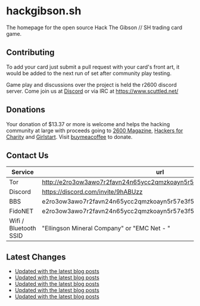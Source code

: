 # hackgibson.sh
The homepage for the open source Hack The Gibson // SH trading card game.


## Contributing

To add your card just submit a pull request with your card's front art, it would be added to the next run of set after community play testing.

Game play and discussions over the project is held the r2600 discord server. Come join us at [Discord](https://discord.com/invite/9hABUzz) or via IRC at https://www.scuttled.net/


## Donations

Your donation of $13.37 or more is welcome and helps the hacking community at large with proceeds going to [2600 Magazine](https://2600.com/), [Hackers for Charity](https://hackersforcharity.org) and [Girlstart](https://girlstart.org).  Visit [buymeacoffee](https://www.buymeacoffee.com/hackgibson.sh) to donate.


## Contact Us

Service | url
-|-
Tor | http://e2ro3ow3awo7r2favn24n65ycc2qmzkoayn5r57e3f56nvjwdcgg32ad.onion
Discord | https://discord.com/invite/9hABUzz
BBS | e2ro3ow3awo7r2favn24n65ycc2qmzkoayn5r57e3f56nvjwdcgg32ad.onion:23
FidoNET | e2ro3ow3awo7r2favn24n65ycc2qmzkoayn5r57e3f56nvjwdcgg32ad.onion:24554
Wifi / Bluetooth SSID | "Ellingson Mineral Company" or "EMC Net - <fidonet address>"

## Latest Changes
<!-- BLOG-POST-LIST:START -->
- [Updated with the latest blog posts](https://github.com/DFW2600/hackgibson.sh/commit/605f6d498a8d98c5b07deceb706de7a37e69f11d)
- [Updated with the latest blog posts](https://github.com/DFW2600/hackgibson.sh/commit/9e2e2d82d11913ad0968366374b02cb33e079255)
- [Updated with the latest blog posts](https://github.com/DFW2600/hackgibson.sh/commit/ca1c262bd045fb996f0864a11b28acc740aaa209)
- [Updated with the latest blog posts](https://github.com/DFW2600/hackgibson.sh/commit/8e51b47297eb8eef5cfccaf5e97b53bea110d6ae)
- [Updated with the latest blog posts](https://github.com/DFW2600/hackgibson.sh/commit/04a3c1a8a3313fef4658fef1a29cae125b6864d1)
<!-- BLOG-POST-LIST:END -->
